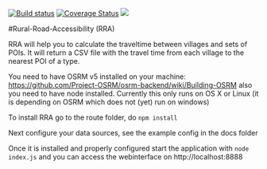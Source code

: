  
[![Build status](https://travis-ci.org/WorldBank-Transport/Rural-Road-Accessibility.svg?branch=master)](https://travis-ci.org/WorldBank-Transport/Rural-Road-Accessibility/)
[![Coverage Status](https://coveralls.io/repos/github/WorldBank-Transport/Rural-Road-Accessibility/badge.svg)](https://coveralls.io/github/WorldBank-Transport/Rural-Road-Accessibility)
 <a href="https://codeclimate.com/github/WorldBank-Transport/Rural-Road-Accessibility"><img src="https://codeclimate.com/github/WorldBank-Transport/Rural-Road-Accessibility/badges/gpa.svg" /></a>
 
#Rural-Road-Accessibility (RRA)

RRA will help you to calculate the traveltime between villages and sets of POIs. It will return a CSV file with the travel time from each village to the nearest POI of a type.

You need to have OSRM v5 installed on your machine: https://github.com/Project-OSRM/osrm-backend/wiki/Building-OSRM also you need to have node installed. Currently this only runs on OS X or Linux (it is depending on OSRM which does not (yet) run on windows)

To install RRA go to the route folder, do `npm install`

Next configure your data sources, see the example config in the docs folder

Once it is installed and properly configured start the application with `node index.js` and you can access the webinterface on http://localhost:8888
